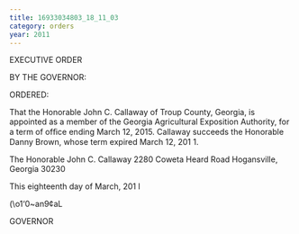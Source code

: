 ```yaml
---
title: 16933034803_18_11_03
category: orders
year: 2011
---
```

 

EXECUTIVE ORDER

BY THE GOVERNOR:

ORDERED:

That the Honorable John C. Callaway of Troup County, Georgia, is
appointed as a member of the Georgia Agricultural Exposition
Authority, for a term of ofﬁce ending March 12, 2015. Callaway
succeeds the Honorable Danny Brown, whose term expired March
12, 201 1.

The Honorable John C. Callaway
2280 Coweta Heard Road
Hogansville, Georgia 30230

This eighteenth day of March, 201 l

(\o1‘0~an9¢aL

GOVERNOR

